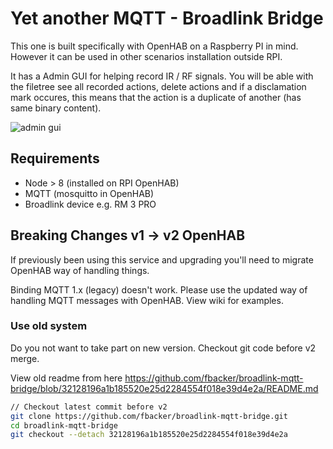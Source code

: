 # Yet another MQTT - Broadlink Bridge

This one is built specifically with OpenHAB on a Raspberry PI in mind. However it can be used in other scenarios installation outside RPI.

It has a Admin GUI for helping record IR / RF signals. You will be able with the filetree see all recorded actions, delete actions and if a disclamation mark occures, this means that the action is a duplicate of another (has same binary content).

![admin gui](https://github.com/fbacker/broadlink-mqtt-bridge.wiki/raw/master/img/gui.png)

## Requirements

- Node > 8 (installed on RPI OpenHAB)
- MQTT (mosquitto in OpenHAB)
- Broadlink device e.g. RM 3 PRO

## Breaking Changes v1 -> v2 OpenHAB

If previously been using this service and upgrading you'll need to migrate OpenHAB way of handling things.

Binding MQTT 1.x (legacy) doesn't work. Please use the updated way of handling MQTT messages with OpenHAB. View wiki for examples.

### Use old system

Do you not want to take part on new version. Checkout git code before v2 merge.

View old readme from here https://github.com/fbacker/broadlink-mqtt-bridge/blob/32128196a1b185520e25d2284554f018e39d4e2a/README.md

```bash
// Checkout latest commit before v2
git clone https://github.com/fbacker/broadlink-mqtt-bridge.git
cd broadlink-mqtt-bridge
git checkout --detach 32128196a1b185520e25d2284554f018e39d4e2a
```
